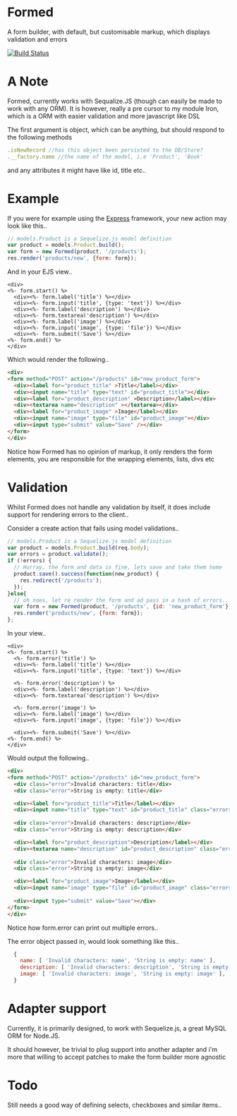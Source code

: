 # Formed

A form builder, with default, but customisable markup, which displays validation and errors

[![Build Status](https://secure.travis-ci.org/arbarlow/formed.png)](http://travis-ci.org/arbarlow/formed)

# A Note

Formed, currently works with Sequalize.JS (though can easily be made to work with any ORM). It is however, really a pre cursor to my module Iron, which is a ORM with easier validation and more javascript like DSL

The first argument is object, which can be anything, but should respond to the following methods

``` javascript
.isNewRecord //has this object been persisted to the DB/Store?
.__factory.name //the name of the model, i.e 'Product', 'Book'
```
and any attributes it might have like id, title etc..

# Example

If you were for example using the [Express](http://expressjs.com/ "Express.js") framework, your new action may look like this..

``` javascript
// models.Product is a Sequelize.js model definition
var product = models.Product.build();
var form = new Formed(product, '/products');
res.render('products/new', {form: form});
```

And in your EJS view..

``` erb
<div>
<%- form.start() %>
  <div><%- form.label('title') %></div>
  <div><%- form.input('title', {type: 'text'}) %></div>
  <div><%- form.label('description') %></div>
  <div><%- form.textarea('description') %></div>
  <div><%- form.label('image') %></div>
  <div><%- form.input('image', {type: 'file'}) %></div>
  <div><%- form.submit('Save') %></div>
<%- form.end() %>
</div>
```

Which would render the following..

``` html
<div>
<form method="POST" action="/products" id="new_product_form">
  <div><label for="product_title" >Title</label></div>
  <div><input name="title" type="text" id="product_title"></div>
  <div><label for="product_description" >Description</label></div>
  <div><textarea name="description" ></textarea></div>
  <div><label for="product_image" >Image</label></div>
  <div><input name="image" type="file" id="product_image"></div>
  <div><input type="submit" value="Save" /></div>
</form>
</div>
```

Notice how Formed has no opinion of markup, it only renders the form elements, you are responsible for the wrapping elements, lists, divs etc

# Validation

Whilst Formed does not handle any validation by itself, it does include support for rendering errors to the client..

Consider a create action that fails using model validations..


``` javascript
// models.Product is a Sequelize.js model definition
var product = models.Product.build(req.body);
var errors = product.validate();
if (!errors) {
  // Hurray, the form and data is fine, lets save and take them home
  product.save().success(function(new_product) {
    res.redirect('/products');
  });
}else{
  // oh noes, let re render the form and ad pass in a hash of errors..
  var form = new Formed(product, '/products', {id: 'new_product_form'}, errors);
  res.render('products/new', {form: form});
};
```

In your view..

``` erb
<div>
<%- form.start() %>
  <%- form.error('title') %>
  <div><%- form.label('title') %></div>
  <div><%- form.input('title', {type: 'text'}) %></div>

  <%- form.error('description') %>
  <div><%- form.label('description') %></div>
  <div><%- form.textarea('description') %></div>

  <%- form.error('image') %>
  <div><%- form.label('image') %></div>
  <div><%- form.input('image', {type: 'file'}) %></div>

  <div><%- form.submit('Save') %></div>
<%- form.end() %>
</div>
```

Would output the following..

``` html
<div>
<form method="POST" action="/products" id="new_product_form">
  <div class="error">Invalid characters: title</div>
  <div class="error">String is empty: title</div>

  <div><label for="product_title">Title</label></div>
  <div><input name="title" type="text" id="product_title" class="errors"></div>
  
  <div class="error">Invalid characters: description</div>
  <div class="error">String is empty: description</div>

  <div><label for="product_description">Description</label></div>
  <div><textarea name="description" id="product_description" class="errors"></textarea></div>
  
  <div class="error">Invalid characters: image</div>
  <div class="error">String is empty: image</div>

  <div><label for="product_image">Image</label></div>
  <div><input name="image" type="file" id="product_image" class="errors"></div>
  
  <div><input type="submit" value="Save"></div>
</form>
</div>
```

Notice how form.error can print out multiple errors..

The error object passed in, would look something like this..

``` javascript
  { 
    name: [ 'Invalid characters: name', 'String is empty: name' ],
    description: [ 'Invalid characters: description', 'String is empty: description' ],
    image: [ 'Invalid characters: image', 'String is empty: image' ],
  }
```

# Adapter support

Currently, it is primarily designed, to work with Sequelize.js, a great MySQL ORM for Node.JS.

It should however, be trivial to plug support into another adapter and i'm more that willing to accept patches to make the form builder more agnostic

# Todo

Still needs a good way of defining selects, checkboxes and similar items..